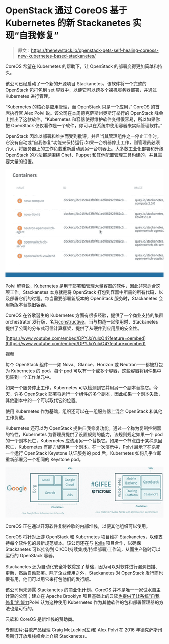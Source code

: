 # OpenStack 通过 CoreOS 基于 Kubernetes 的新 Stackanetes 实现“自我修复”

> 原文：<https://thenewstack.io/openstack-gets-self-healing-coreoss-new-kubernetes-based-stackanetes/>

CoreOS 希望在 Kubernetes 的帮助下，让 OpenStack 的部署变得更加简单和持久。

该公司已经启动了一个新的开源项目 Stackanetes，该软件将一个完整的 OpenStack 包打包到 set 容器中，以便它可以跨多个裸机服务器部署，并通过 Kubernetes 进行管理。

“Kubernetes 的核心是应用管理，而 OpenStack 只是一个应用，” CoreOS 的首席执行官 Alex Polvi 说。该公司在本周德克萨斯州奥斯汀举行的 OpenStack 峰会上推出了这款软件。“Kubernetes 和容器使得维护软件变得很容易，所以如果你把 OpenStack 仅仅看作是一个软件，你可以在系统中使用容器来实际管理软件。”

OpenStack 因难以部署和维护而受到批评，并且当其管理组件之一停止工作时，它没有自动或“自我修复”功能来保持运行:如果一台机器停止工作，则管理员必须介入，将服务器上的工作负载重新启动到另一台机器上。大多数工业化部署和升级 OpenStack 的方法都是围绕 Chef、Puppet 和其他配置管理工具构建的，并且需要大量的设置。

![Stackanetes](img/275b44a6927cd816d7c80c7934f5763e.png)

Polvi 解释说，Kubernetes 是用于部署和管理大量容器的软件，因此非常适合这项工作。Stackanetes 本身就是将 OpenStack 打包到容器中所需的所有代码，以及部署它们的过程。每当需要部署新版本的 OpenStack 服务时，Stackanetes 会用新版本替换旧容器。

CoreOS 在谷歌诞生的 Kubernetes 方面有很多经验，提供了一个商业支持的集群 orchestrator 发行版，名为[constructive](https://thenewstack.io/coreos-debuts-tectonic-a-commercial-kubernetes-distro/)。当与构造一起使用时，Stackanetes 提供了公司的分布式可信计算框架，提供了从硬件到应用层的安全性。

[https://www.youtube.com/embed/DPYJxYulxO4?feature=oembed](https://www.youtube.com/embed/DPYJxYulxO4?feature=oembed)

视频

每个 OpenStack 组件——如 Nova、Glance、Horizon 或 Neutron——都被打包为 Kubernetes 的 pod。每个 pod 可以有一个或多个容器，这些容器将组件集中包装到一个工作单元中。

如果一个服务停止工作，Kubernetes 可以检测到它并用另一个副本替换它。今天，许多 OpenStack 部署将运行一个组件的多个副本，因此如果一个副本失效，其他副本中的一个可以取代它的位置。

使用 Kubernetes 作为基础，组织还可以在一组服务器上混合 OpenStack 和其他工作负载。

Kubernetes 还可以为 OpenStack 提供自我修复功能。通过一个称为复制控制器的特性，Kubernetes 为管理员提供了设置规则的能力，该规则规定如果一个 pod 的一个副本死亡，Kubernetes 应该用另一个替换它。如果一个节点由于某种原因死亡，Kubernetes 有能力旋转另一个副本。在一次演示中，Polvi 展示了在杀死一个运行 OpenStack Keystone 认证服务的 pod 后，Kubernetes 如何几乎立即重新部署另一个相同的 Keystone pod。

![CoreOS](img/3a8f5a00088941c36d47b21ac79b4f06.png)

CoreOS 正在通过开源软件复制谷歌的内部堆栈，以便其他组织可以使用。

CoreOS 将针对上游 OpenStack 和 Kubernetes 项目维护 Stackanetes，以便支持每个软件包的最新规范版本。该公司还在与 [Kolla](https://wiki.openstack.org/wiki/Kolla) 项目合作，以确保 Stackanetes 可以挂钩到 CI/CD(持续集成/持续部署)工作流，从而生产随时可以运行的 OpenStack 容器。

Stackanetes 还为自动化安全补救奠定了基础，因为可以对软件进行漏洞扫描、更新，然后自动部署。除了企业使用之外，Stackanetes 对 OpenStack 发行商也很有用，他们可以用它来打包他们的发行版。

该公司尚未透露 Stackanetes 的商业化计划。CoreOS 并不是唯一一家试水自主计算的公司；建立在 Apache Brooklyn 项目基础上的云软[也提供了让系统“自我修复”的能力](https://thenewstack.io/rise-machines-apache-brooklyn-autonomous-computing/)Polvi 认为这种使用 Kubernetes 作为其他软件的包和部署管理器的方法也是可行的。

云软和 CoreOS 是新堆栈的赞助商。

专题图片:谷歌产品经理 Craig McLuckie(左)和 Alex Polvi 在 2016 年德克萨斯州奥斯汀开放堆栈峰会上介绍 Stackanetes。

<svg xmlns:xlink="http://www.w3.org/1999/xlink" viewBox="0 0 68 31" version="1.1"><title>Group</title> <desc>Created with Sketch.</desc></svg>
